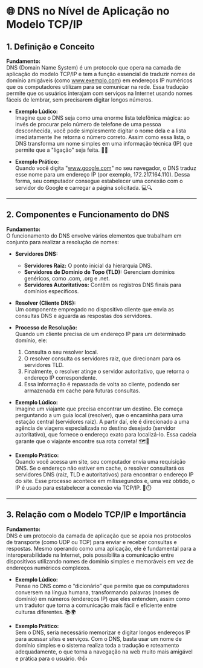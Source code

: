 # 🌐 DNS no Nível de Aplicação no Modelo TCP/IP

## 1. Definição e Conceito
**Fundamento:**  
DNS (Domain Name System) é um protocolo que opera na camada de aplicação do modelo TCP/IP e tem a função essencial de traduzir nomes de domínio amigáveis (como www.exemplo.com) em endereços IP numéricos que os computadores utilizam para se comunicar na rede. Essa tradução permite que os usuários interajam com serviços na Internet usando nomes fáceis de lembrar, sem precisarem digitar longos números.

- **Exemplo Lúdico:**  
  Imagine que o DNS seja como uma enorme lista telefônica mágica: ao invés de procurar pelo número de telefone de uma pessoa desconhecida, você pode simplesmente digitar o nome dela e a lista imediatamente lhe retorna o número correto. Assim como essa lista, o DNS transforma um nome simples em uma informação técnica (IP) que permite que a "ligação" seja feita. 📖✨

- **Exemplo Prático:**  
  Quando você digita "www.google.com" no seu navegador, o DNS traduz esse nome para um endereço IP (por exemplo, 172.217.164.110). Dessa forma, seu computador consegue estabelecer uma conexão com o servidor do Google e carregar a página solicitada. 💻🔍

---

## 2. Componentes e Funcionamento do DNS
**Fundamento:**  
O funcionamento do DNS envolve vários elementos que trabalham em conjunto para realizar a resolução de nomes:

- **Servidores DNS:**  
  - **Servidores Raiz:** O ponto inicial da hierarquia DNS.  
  - **Servidores de Domínio de Topo (TLD):** Gerenciam domínios genéricos, como .com, .org e .net.  
  - **Servidores Autoritativos:** Contêm os registros DNS finais para domínios específicos.
  
- **Resolver (Cliente DNS):**  
  Um componente empregado no dispositivo cliente que envia as consultas DNS e aguarda as respostas dos servidores.

- **Processo de Resolução:**  
  Quando um cliente precisa de um endereço IP para um determinado domínio, ele:
  1. Consulta o seu resolver local.
  2. O resolver consulta os servidores raiz, que direcionam para os servidores TLD.
  3. Finalmente, o resolver atinge o servidor autoritativo, que retorna o endereço IP correspondente.
  4. Essa informação é repassada de volta ao cliente, podendo ser armazenada em cache para futuras consultas.

- **Exemplo Lúdico:**  
  Imagine um viajante que precisa encontrar um destino. Ele começa perguntando a um guia local (resolver), que o encaminha para uma estação central (servidores raiz). A partir daí, ele é direcionado a uma agência de viagens especializada no destino desejado (servidor autoritativo), que fornece o endereço exato para localizá-lo. Essa cadeia garante que o viajante encontre sua rota correta! 🗺️🚀

- **Exemplo Prático:**  
  Quando você acessa um site, seu computador envia uma requisição DNS. Se o endereço não estiver em cache, o resolver consultará os servidores DNS (raiz, TLD e autoritativos) para encontrar o endereço IP do site. Esse processo acontece em milissegundos e, uma vez obtido, o IP é usado para estabelecer a conexão via TCP/IP. 📡⏱️

---

## 3. Relação com o Modelo TCP/IP e Importância
**Fundamento:**  
DNS é um protocolo da camada de aplicação que se apoia nos protocolos de transporte (como UDP ou TCP) para enviar e receber consultas e respostas. Mesmo operando como uma aplicação, ele é fundamental para a interoperabilidade na Internet, pois possibilita a comunicação entre dispositivos utilizando nomes de domínio simples e memoráveis em vez de endereços numéricos complexos.

- **Exemplo Lúdico:**  
  Pense no DNS como o “dicionário” que permite que os computadores conversem na língua humana, transformando palavras (nomes de domínio) em números (endereços IP) que eles entendem, assim como um tradutor que torna a comunicação mais fácil e eficiente entre culturas diferentes. 📚🌍

- **Exemplo Prático:**  
  Sem o DNS, seria necessário memorizar e digitar longos endereços IP para acessar sites e serviços. Com o DNS, basta usar um nome de domínio simples e o sistema realiza toda a tradução e roteamento adequadamente, o que torna a navegação na web muito mais amigável e prática para o usuário. 🌐👍